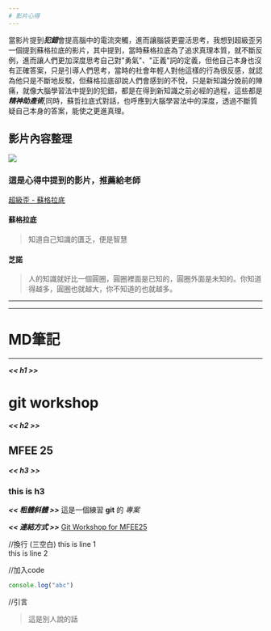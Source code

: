 ```yaml
---
# 影片心得
---
```

 當影片提到***犯錯***會提高腦中的電流突觸，進而讓腦袋更靈活思考，我想到超級歪另一個提到蘇格拉底的影片，其中提到，當時蘇格拉底為了追求真理本質，就不斷反例，進而讓人們更加深度思考自己對"勇氣"、"正義"詞的定義，但他自己本身也沒有正確答案，只是引導人們思考，當時的社會年輕人對他這樣的行為很反感，就認為他只是不斷地反駁，但蘇格拉底卻說人們會感到的不悅，只是新知識分娩前的陣痛，就像大腦學習法中提到的犯錯，都是在得到新知識之前必經的過程，這些都是***精神助產術***,同時，蘇哲拉底式對話，也呼應到大腦學習法中的深度，透過不斷質疑自己本身的答案，能使之更進真理。
    
    
## 影片內容整理
![](https://i.imgur.com/sdXQK35.png)

    
    
### 這是心得中提到的影片，推薦給老師
[超級歪 - 蘇格拉底](https://www.youtube.com/watch?v=Bh85YLJGfEk&ab_channel=%E8%B6%85%E7%B4%9A%E6%AD%AASuperY)
    
#### 蘇格拉底
>知道自己知識的匱乏，便是智慧

#### 芝諾
>人的知識就好比一個圓圈，圓圈裡面是已知的，圓圈外面是未知的。你知道得越多，圓圈也就越大，你不知道的也就越多。   

   



---


---
# MD筆記
---   


***<< h1 >>***
# git workshop

***<< h2 >>***
## MFEE 25

***<< h3 >>***
### this is h3

***<< 粗體斜體 >>***
這是一個練習 **git** 的 *專案*

***<< 連結方式 >>***
[Git Workshop for MFEE25](https://hackmd.io/5uvteB-LSOG9MPy3VBvj9Q?view#%E4%BD%9C%E6%A5%AD)



//換行 (三空白)
 this is line 1   
 this is line 2

 //加入code
 ```javascript
 console.log("abc")
 ```

//引言
 >這是別人說的話
    
    

